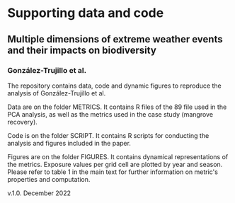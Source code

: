 # Supporting data and code
## Multiple dimensions of extreme weather events and their impacts on biodiversity
### González-Trujillo et al. 

The repository contains data, code and dynamic figures to reproduce the analysis of 
González-Trujillo et al. 

Data are on the folder METRICS. It contains R files of the 89 file used in the PCA analysis, as well as 
the metrics used in the case study (mangrove recovery).

Code is on the folder SCRIPT. It contains R scripts for conducting the analysis and figures included in the paper. 

Figures are on the folder FIGURES. It contains dynamical representations of the metrics. Exposure values per grid cell are plotted by
year and season. Please refer to table 1 in the main text for further information on metric's properties and computation.


v.1.0. December 2022
